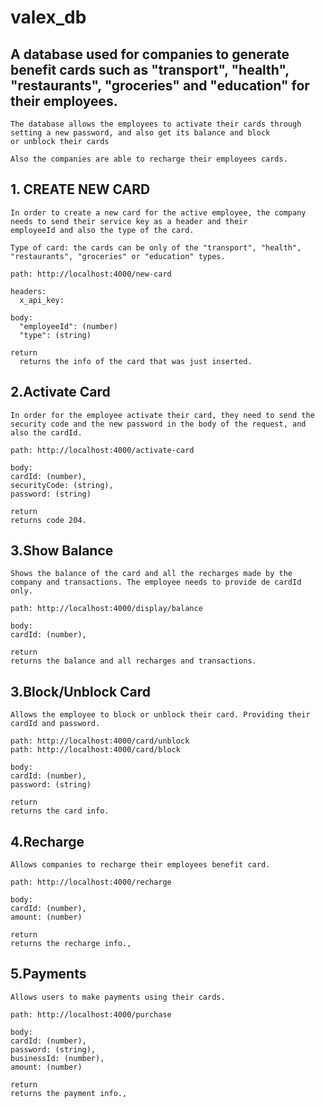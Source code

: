 # valex_db

  ## A database used for companies to generate benefit cards such as "transport", "health", "restaurants", "groceries" and "education" for their employees. 
	
	The database allows the employees to activate their cards through setting a new password, and also get its balance and block 
	or unblock their cards
	
	Also the companies are able to recharge their employees cards.
	
## 1. CREATE NEW CARD
	In order to create a new card for the active employee, the company needs to send their service key as a header and their 
	employeeId and also the type of the card.
	
	Type of card: the cards can be only of the "transport", "health", "restaurants", "groceries" or "education" types.
	
	path: http://localhost:4000/new-card
	
	headers:
	  x_api_key:
	
	body:
	  "employeeId": (number)
	  "type": (string)
		
	return
	  returns the info of the card that was just inserted.
	  
## 2.Activate Card

	In order for the employee activate their card, they need to send the security code and the new password in the body of the request, and also the cardId.
		
	path: http://localhost:4000/activate-card
	
	body:
	cardId: (number),
	securityCode: (string),
	password: (string)
  		
	return
	returns code 204.

## 3.Show Balance

	Shows the balance of the card and all the recharges made by the company and transactions. The employee needs to provide de cardId only.
		
	path: http://localhost:4000/display/balance
	
	body:
	cardId: (number),
  		
	return
	returns the balance and all recharges and transactions.

## 3.Block/Unblock Card

	Allows the employee to block or unblock their card. Providing their cardId and password.
		
	path: http://localhost:4000/card/unblock
	path: http://localhost:4000/card/block
	
	body:
	cardId: (number),
	password: (string)
  		
	return
	returns the card info.

## 4.Recharge

	Allows companies to recharge their employees benefit card.
	
	path: http://localhost:4000/recharge
	
	body:
	cardId: (number),
	amount: (number)
  		
	return
	returns the recharge info.,

## 5.Payments

	Allows users to make payments using their cards.
	
	path: http://localhost:4000/purchase
	
	body:
	cardId: (number),
	password: (string),
	businessId: (number),
	amount: (number)
  		
	return
	returns the payment info.,
	
